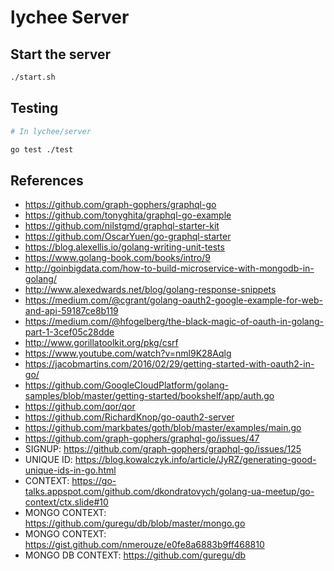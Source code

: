 # lychee Server

## Start the server

```bash
./start.sh
```

## Testing
```bash
# In lychee/server

go test ./test
```

## References
- https://github.com/graph-gophers/graphql-go
- https://github.com/tonyghita/graphql-go-example
- https://github.com/nilstgmd/graphql-starter-kit
- https://github.com/OscarYuen/go-graphql-starter
- https://blog.alexellis.io/golang-writing-unit-tests
- https://www.golang-book.com/books/intro/9
- http://goinbigdata.com/how-to-build-microservice-with-mongodb-in-golang/
- http://www.alexedwards.net/blog/golang-response-snippets
- https://medium.com/@cgrant/golang-oauth2-google-example-for-web-and-api-59187ce8b119
- https://medium.com/@hfogelberg/the-black-magic-of-oauth-in-golang-part-1-3cef05c28dde
- http://www.gorillatoolkit.org/pkg/csrf
- https://www.youtube.com/watch?v=nml9K28Aqlg
- https://jacobmartins.com/2016/02/29/getting-started-with-oauth2-in-go/
- https://github.com/GoogleCloudPlatform/golang-samples/blob/master/getting-started/bookshelf/app/auth.go
- https://github.com/qor/qor
- https://github.com/RichardKnop/go-oauth2-server
- https://github.com/markbates/goth/blob/master/examples/main.go
- https://github.com/graph-gophers/graphql-go/issues/47
- SIGNUP: https://github.com/graph-gophers/graphql-go/issues/125
- UNIQUE ID: https://blog.kowalczyk.info/article/JyRZ/generating-good-unique-ids-in-go.html
- CONTEXT: https://go-talks.appspot.com/github.com/dkondratovych/golang-ua-meetup/go-context/ctx.slide#10
- MONGO CONTEXT: https://github.com/guregu/db/blob/master/mongo.go
- MONGO CONTEXT: https://gist.github.com/nmerouze/e0fe8a6883b9ff468810
- MONGO DB CONTEXT: https://github.com/guregu/db